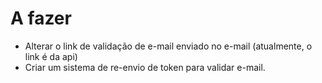 # A fazer

- Alterar o link de validação de e-mail enviado no e-mail (atualmente, o link é da api)
- Criar um sistema de re-envio de token para validar e-mail.
